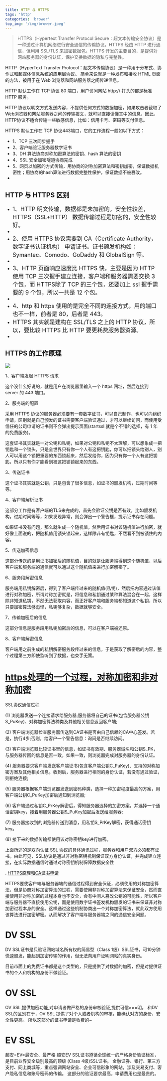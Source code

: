 ```yaml
---
title: HTTP 与 HTTPS
tags: 'http'
categories: 'brower'
top_img: '/img/brower.jpeg'
---
```

> HTTPS（Hypertext Transfer Protocol Secure：超文本传输安全协议）是一种透过计算机网络进行安全通信的传输协议。HTTPS 经由 HTTP 进行通信，但利用 SSL/TLS 来加密数据包。HTTPS 开发的主要目的，是提供对网站服务器的身份认证，保护交换数据的隐私与完整性。


HTTP（HyperText Transfer Protocol：超文本传输协议）是一种用于分布式、协作式和超媒体信息系统的应用层协议。 简单来说就是一种发布和接收 HTML 页面的方法，被用于在 Web 浏览器和网站服务器之间传递信息。
        

HTTP 默认工作在 TCP 协议 80 端口，用户访问网站 http:// 打头的都是标准 HTTP 服务。


HTTP 协议以明文方式发送内容，不提供任何方式的数据加密，如果攻击者截取了Web浏览器和网站服务器之间的传输报文，就可以直接读懂其中的信息，因此，HTTP协议不适合传输一些敏感信息，比如：信用卡号、密码等支付信息。


HTTPS 默认工作在 TCP 协议443端口，它的工作流程一般如以下方式：

<ul><li>1、TCP 三次同步握手</li><li>2、客户端验证服务器数字证书</li><li>3、DH 算法协商对称加密算法的密钥、hash 算法的密钥</li><li>4、SSL 安全加密隧道协商完成</li><li>5、网页以加密的方式传输，用协商的对称加密算法和密钥加密，保证数据机密性；用协商的hash算法进行数据完整性保护，保证数据不被篡改。</li><li>
</li></ul>

## HTTP 与 HTTPS 区别

<ul><li><span style="font-size: large;">1、HTTP 明文传输，数据都是未加密的，安全性较差，HTTPS（SSL+HTTP） 数据传输过程是加密的，安全性较好。</li><li><span style="font-size: large;">
</li><li><span style="font-size: large;">2、使用 HTTPS 协议需要到 CA（Certificate Authority，数字证书认证机构） 申请证书。证书颁发机构如：Symantec、Comodo、GoDaddy 和 GlobalSign 等。</li><li><span style="font-size: large;">
</li><li><span style="font-size: large;">3、HTTP 页面响应速度比 HTTPS 快，主要是因为 HTTP 使用 TCP 三次握手建立连接，客户端和服务器需要交换 3 个包，而 HTTPS除了 TCP 的三个包，还要加上 ssl 握手需要的 9 个包，所以一共是 12 个包。</li><li><span style="font-size: large;">
</li><li><span style="font-size: large;">4、http 和 https 使用的是完全不同的连接方式，用的端口也不一样，前者是 80，后者是 443。</li><li><span style="font-size: large;">HTTPS 其实就是建构在 SSL/TLS 之上的 HTTP 协议，所以，要比较 HTTPS 比 HTTP 要更耗费服务器资源。</li><li><span style="font-size: large;">
</li></ul>

## HTTPS 的工作原理
<img src="http://www.runoob.com/wp-content/uploads/2018/09/https-intro.png" style="max-width:100%;">

1、客户端发起 HTTPS 请求


这个没什么好说的，就是用户在浏览器里输入一个 https 网址，然后连接到 server 的 443 端口。


2、服务端的配置


采用 HTTPS 协议的服务器必须要有一套数字证书，可以自己制作，也可以向组织申请，区别就是自己颁发的证书需要客户端验证通过，才可以继续访问，而使用受信任的公司申请的证书则不会弹出提示页面(startssl 就是个不错的选择，有 1 年的免费服务)。


这套证书其实就是一对公钥和私钥，如果对公钥和私钥不太理解，可以想象成一把钥匙和一个锁头，只是全世界只有你一个人有这把钥匙，你可以把锁头给别人，别人可以用这个锁把重要的东西锁起来，然后发给你，因为只有你一个人有这把钥匙，所以只有你才能看到被这把锁锁起来的东西。


3、传送证书


这个证书其实就是公钥，只是包含了很多信息，如证书的颁发机构，过期时间等等。


4、客户端解析证书


这部分工作是有客户端的TLS来完成的，首先会验证公钥是否有效，比如颁发机构，过期时间等等，如果发现异常，则会弹出一个警告框，提示证书存在问题。


如果证书没有问题，那么就生成一个随机值，然后用证书对该随机值进行加密，就好像上面说的，把随机值用锁头锁起来，这样除非有钥匙，不然看不到被锁住的内容。


5、传送加密信息


这部分传送的是用证书加密后的随机值，目的就是让服务端得到这个随机值，以后客户端和服务端的通信就可以通过这个随机值来进行加密解密了。


6、服务段解密信息


服务端用私钥解密后，得到了客户端传过来的随机值(私钥)，然后把内容通过该值进行对称加密，所谓对称加密就是，将信息和私钥通过某种算法混合在一起，这样除非知道私钥，不然无法获取内容，而正好客户端和服务端都知道这个私钥，所以只要加密算法够彪悍，私钥够复杂，数据就够安全。


7、传输加密后的信息


这部分信息是服务段用私钥加密后的信息，可以在客户端被还原。


8、客户端解密信息


客户端用之前生成的私钥解密服务段传过来的信息，于是获取了解密后的内容，整个过程第三方即使监听到了数据，也束手无策。

# <a href="https://blog.csdn.net/qq_16681169/article/details/50933958" target="_blank">https处理的一个过程，对称加密和非对称加密</a>



SSL协议通信过程


(1) 浏览器发送一个连接请求给服务器;服务器将自己的证书(包含服务器公钥S_PuKey)、对称加密算法种类及其他相关信息返回客户端;


(2) 客户端浏览器检查服务器传送到CA证书是否由自己信赖的CA中心签发。若是，执行4步;否则，给客户一个警告信息：询问是否继续访问。


(3) 客户端浏览器比较证书里的信息，如证书有效期、服务器域名和公钥S_PK，与服务器传回的信息是否一致，如果一致，则浏览器完成对服务器的身份认证。


(4) 服务器要求客户端发送客户端证书(包含客户端公钥C_PuKey)、支持的对称加密方案及其他相关信息。收到后，服务器进行相同的身份认证，若没有通过验证，则拒绝连接;


(5) 服务器根据客户端浏览器发送到密码种类，选择一种加密程度最高的方案，用客户端公钥C_PuKey加密后通知到浏览器;


(6) 客户端通过私钥C_PrKey解密后，得知服务器选择的加密方案，并选择一个通话密钥key，接着用服务器公钥S_PuKey加密后发送给服务器;


(7) 服务器接收到的浏览器传送到消息，用私钥S_PrKey解密，获得通话密钥key。


(8) 接下来的数据传输都使用该对称密钥key进行加密。


上面所述的是双向认证 SSL 协议的具体通讯过程，服务器和用户双方必须都有证书。由此可见，SSL协议是通过非对称密钥机制保证双方身份认证，并完成建立连接，在实际数据通信时通过对称密钥机制保障数据安全性


.
<a href="https://blog.51cto.com/11883699/2160032" target="_blank">HTTPS原理和CA证书申请</a>



HTTPS要使客户端与服务器端的通信过程得到安全保证，必须使用的对称加密算法，但是协商对称加密算法的过程，需要使用非对称加密算法来保证安全，然而直接使用非对称加密的过程本身也不安全，会有中间人篡改公钥的可能性，所以客户端与服务器不直接使用公钥，而是使用数字证书签发机构颁发的证书来保证非对称加密过程本身的安全。这样通过这些机制协商出一个对称加密算法，就此双方使用该算法进行加密解密。从而解决了客户端与服务器端之间的通信安全问题。



# DV SSL
DV SSL证书是只验证网站域名所有权的简易型（Class 1级）SSL证书，可10分钟快速颁发，能起到加密传输的作用，但无法向用户证明网站的真实身份。


目前市面上的免费证书都是这个类型的，只是提供了对数据的加密，但是对提供证书的个人和机构的身份不做验证。


# OV SSL


OV SSL,提供加密功能,对申请者做严格的身份审核验证,提供可信×××明。
和DV SSL的区别在于，OV SSL 提供了对个人或者机构的审核，能确认对方的身份，安全性更高。
所以这部分的证书申请是收费的~


# EV SSL


超安=EV=最安全、最严格 超安EV SSL证书遵循全球统一的严格身份验证标准，是目前业界安全级别最高的顶级 (Class 4级)SSL证书。
金融证券、银行、第三方支付、网上商城等，重点强调网站安全、企业可信形象的网站，涉及交易支付、客户隐私信息和账号密码的传输。
这部分的验证要求最高，申请费用也是最贵的。